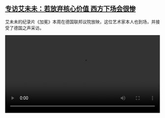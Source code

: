 <!--1601650545000-->
[专访艾未未：若放弃核心价值 西方下场会很惨](https://www.dw.com/zh/%E4%B8%93%E8%AE%BF%E8%89%BE%E6%9C%AA%E6%9C%AA%EF%BC%9A%E8%8B%A5%E6%94%BE%E5%BC%83%E6%A0%B8%E5%BF%83%E4%BB%B7%E5%80%BC%20%E8%A5%BF%E6%96%B9%E4%B8%8B%E5%9C%BA%E4%BC%9A%E5%BE%88%E6%83%A8/a-55110308)
------

<p>艾未未的纪录片《加冕》本周在德国联邦议院放映，这位艺术家本人也到场，并接受了德国之声采访。</small></p><video src="https://tvdownloaddw-a.akamaihd.net/dwtv_video/flv/vdt_zh/2020/bchi200930_001_1807abchi_200930_aiweiweiinterview_wide_sd_sor.mp4" controls style="width:100%"></video>
